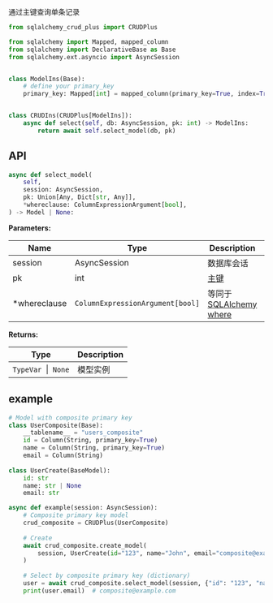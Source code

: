 通过主键查询单条记录

```py title="select_model" hl_lines="15"
from sqlalchemy_crud_plus import CRUDPlus

from sqlalchemy import Mapped, mapped_column
from sqlalchemy import DeclarativeBase as Base
from sqlalchemy.ext.asyncio import AsyncSession


class ModelIns(Base):
    # define your primary_key
    primary_key: Mapped[int] = mapped_column(primary_key=True, index=True, autoincrement=True)


class CRUDIns(CRUDPlus[ModelIns]):
    async def select(self, db: AsyncSession, pk: int) -> ModelIns:
        return await self.select_model(db, pk)
```

## API

```py
async def select_model(
    self,
    session: AsyncSession,
    pk: Union[Any, Dict[str, Any]],
    *whereclause: ColumnExpressionArgument[bool],
) -> Model | None:
```

**Parameters:**

| Name         | Type                             | Description                                                                                          | Default |
|--------------|----------------------------------|------------------------------------------------------------------------------------------------------|---------|
| session      | AsyncSession                     | 数据库会话                                                                                                | 必填      |
| pk           | int                              | [主键](../advanced/primary_key.md)                                                                     | 必填      |
| *whereclause | `ColumnExpressionArgument[bool]` | 等同于 [SQLAlchemy where](https://docs.sqlalchemy.org/en/20/tutorial/data_select.html#the-where-clause) |         |

**Returns:**

| Type                | Description |
|---------------------|-------------|
| `TypeVar `\|` None` | 模型实例        |


## example

```python
# Model with composite primary key
class UserComposite(Base):
    __tablename__ = "users_composite"
    id = Column(String, primary_key=True)
    name = Column(String, primary_key=True)
    email = Column(String)
    
class UserCreate(BaseModel):
    id: str
    name: str | None
    email: str

async def example(session: AsyncSession):
    # Composite primary key model
    crud_composite = CRUDPlus(UserComposite)
    
    # Create
    await crud_composite.create_model(
        session, UserCreate(id="123", name="John", email="composite@example.com"), commit=True
    )
    
    # Select by composite primary key (dictionary)
    user = await crud_composite.select_model(session, {"id": "123", "name": "John"})
    print(user.email)  # composite@example.com


```